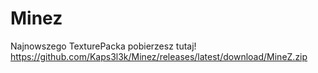 # Minez
Najnowszego TexturePacka pobierzesz tutaj!
https://github.com/Kaps3l3k/Minez/releases/latest/download/MineZ.zip

